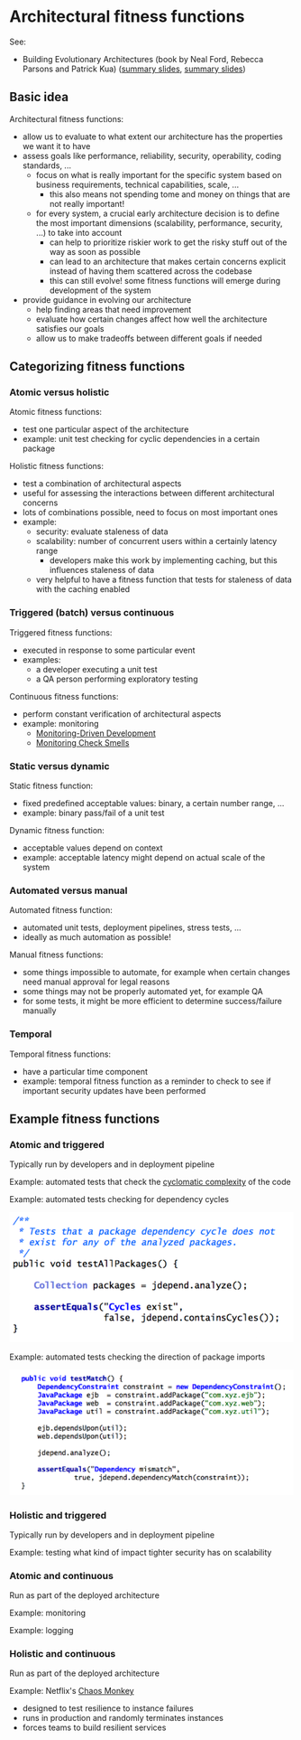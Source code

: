 # Architectural fitness functions

See:

- Building Evolutionary Architectures (book by Neal Ford, Rebecca Parsons and Patrick Kua) ([summary slides](https://www.slideshare.net/thekua/building-evolutionary-architectures), [summary slides](http://nealford.com/downloads/Evolutionary_Architecture_Keynote_by_Neal_Ford.pdf))

## Basic idea

Architectural fitness functions:

- allow us to evaluate to what extent our architecture has the properties we want it to have
- assess goals like performance, reliability, security, operability, coding standards, ...
  - focus on what is really important for the specific system based on business requirements, technical capabilities, scale, ...
    - this also means not spending tome and money on things that are not really important!
  - for every system, a crucial early architecture decision is to define the most important dimensions (scalability, performance, security, ...) to take into account
    - can help to prioritize riskier work to get the risky stuff out of the way as soon as possible
    - can lead to an architecture that makes certain concerns explicit instead of having them scattered across the codebase
    - this can still evolve! some fitness functions will emerge during development of the system
- provide guidance in evolving our architecture
  - help finding areas that need improvement
  - evaluate how certain changes affect how well the architecture satisfies our goals
  - allow us to make tradeoffs between different goals if needed

## Categorizing fitness functions

### Atomic versus holistic

Atomic fitness functions:

- test one particular aspect of the architecture
- example: unit test checking for cyclic dependencies in a certain package

Holistic fitness functions:

- test a combination of architectural aspects
- useful for assessing the interactions between different architectural concerns
- lots of combinations possible, need to focus on most important ones
- example:
  - security: evaluate staleness of data
  - scalability: number of concurrent users within a certainly latency range
    - developers make this work by implementing caching, but this influences staleness of data
  - very helpful to have a fitness function that tests for staleness of data with the caching enabled

### Triggered (batch) versus continuous

Triggered fitness functions:

- executed in response to some particular event
- examples:
  - a developer executing a unit test
  - a QA person performing exploratory testing

Continuous fitness functions:

- perform constant verification of architectural aspects
- example: monitoring
  - [Monitoring-Driven Development](https://nl.devoteam.com/en/blog-post/monitoring-driven-development-making-money/)
  - [Monitoring Check Smells](https://benjiweber.co.uk/blog/2015/03/02/monitoring-check-smells/)

### Static versus dynamic

Static fitness function:

- fixed predefined acceptable values: binary, a certain number range, ...
- example: binary pass/fail of a unit test

Dynamic fitness function:

- acceptable values depend on context
- example: acceptable latency might depend on actual scale of the system

### Automated versus manual

Automated fitness function:

- automated unit tests, deployment pipelines, stress tests, ...
- ideally as much automation as possible!

Manual fitness functions:

- some things impossible to automate, for example when certain changes need manual approval for legal reasons
- some things may not be properly automated yet, for example QA
- for some tests, it might be more efficient to determine success/failure manually

### Temporal

Temporal fitness functions:

- have a particular time component
- example: temporal fitness function as a reminder to check to see if important security updates have been performed

## Example fitness functions

### Atomic and triggered

Typically run by developers and in deployment pipeline

Example: automated tests that check the [cyclomatic complexity](https://en.wikipedia.org/wiki/Cyclomatic_complexity) of the code

Example: automated tests checking for dependency cycles

![JDepend test for dependency cycles](_img/Architectural-fitness-functions/jdepend-dependency-cycles.png)

Example: automated tests checking the direction of package imports

![JDepend test for direction of imports](_img/Architectural-fitness-functions/jdepend-direction-dependencies.png)

### Holistic and triggered

Typically run by developers and in deployment pipeline

Example: testing what kind of impact tighter security has on scalability

### Atomic and continuous

Run as part of the deployed architecture

Example: monitoring

Example: logging

### Holistic and continuous

Run as part of the deployed architecture

Example: Netflix's [Chaos Monkey](https://github.com/netflix/chaosmonkey)

- designed to test resilience to instance failures
- runs in production and randomly terminates instances
- forces teams to build resilient services